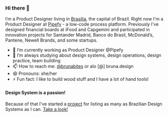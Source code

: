 ### Hi there 👋

<!--
**brunabites/brunabites** is a ✨ _special_ ✨ repository because its `README.md` (this file) appears on your GitHub profile.-->

I’m a Product Designer living in [Brasília](https://en.wikipedia.org/wiki/Bras%C3%ADlia), the capital of Brazil. Right now I'm a Product Designer at [Pipefy](https://pipefy.com) - a low-code process platform. Previously I've designed financial boards at iFood and Capgemini and participated in innovation projects for Santander Madrid, Banco do Brasil, McDonald’s, Pantene, Newell Brands, and some startups.

- 🔭 I’m currently working as Product Designer @Pipefy
- 🌱 I’m always studying about design systems, design operations, design practice, team building
- 📫 How to reach me: [@brunabites](https://twitter.com/brunabites) or alo [@] bruna.design
- 😄 Pronouns: she/her
- ⚡ Fun fact: I like to build wood stuff and I have a lot of hand tools!


#### Design System is a passion!
Because of that I've started a [project](https://github.com/brunabites/brazilian-design-systems#readme)
 for listing as many as Brazilian Design Systems as I can. [Take a look!](https://github.com/brunabites/brazilian-design-systems#readme)
